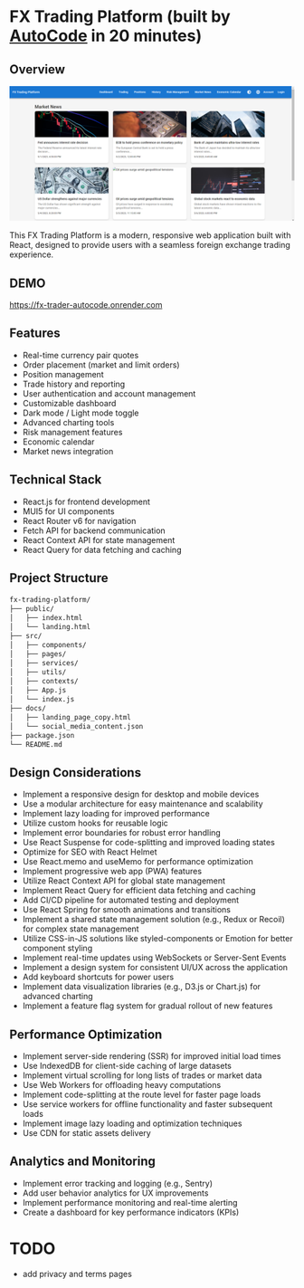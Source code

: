 # FX Trading Platform (built by [AutoCode](https://autocode.work) in 20 minutes)

## Overview

![alt text](image.png)

This FX Trading Platform is a modern, responsive web application built with
React, designed to provide users with a seamless foreign exchange trading
experience.

## DEMO

https://fx-trader-autocode.onrender.com

## Features

-   Real-time currency pair quotes
-   Order placement (market and limit orders)
-   Position management
-   Trade history and reporting
-   User authentication and account management
-   Customizable dashboard
-   Dark mode / Light mode toggle
-   Advanced charting tools
-   Risk management features
-   Economic calendar
-   Market news integration

## Technical Stack

-   React.js for frontend development
-   MUI5 for UI components
-   React Router v6 for navigation
-   Fetch API for backend communication
-   React Context API for state management
-   React Query for data fetching and caching

## Project Structure

```
fx-trading-platform/
├── public/
│   ├── index.html
│   └── landing.html
├── src/
│   ├── components/
│   ├── pages/
│   ├── services/
│   ├── utils/
│   ├── contexts/
│   ├── App.js
│   └── index.js
├── docs/
│   ├── landing_page_copy.html
│   └── social_media_content.json
├── package.json
└── README.md
```

## Design Considerations

-   Implement a responsive design for desktop and mobile devices
-   Use a modular architecture for easy maintenance and scalability
-   Implement lazy loading for improved performance
-   Utilize custom hooks for reusable logic
-   Implement error boundaries for robust error handling
-   Use React Suspense for code-splitting and improved loading states
-   Optimize for SEO with React Helmet
-   Use React.memo and useMemo for performance optimization
-   Implement progressive web app (PWA) features
-   Utilize React Context API for global state management
-   Implement React Query for efficient data fetching and caching
-   Add CI/CD pipeline for automated testing and deployment
-   Use React Spring for smooth animations and transitions
-   Implement a shared state management solution (e.g., Redux or Recoil) for
    complex state management
-   Utilize CSS-in-JS solutions like styled-components or Emotion for better
    component styling
-   Implement real-time updates using WebSockets or Server-Sent Events
-   Implement a design system for consistent UI/UX across the application
-   Add keyboard shortcuts for power users
-   Implement data visualization libraries (e.g., D3.js or Chart.js) for
    advanced charting
-   Implement a feature flag system for gradual rollout of new features

## Performance Optimization

-   Implement server-side rendering (SSR) for improved initial load times
-   Use IndexedDB for client-side caching of large datasets
-   Implement virtual scrolling for long lists of trades or market data
-   Use Web Workers for offloading heavy computations
-   Implement code-splitting at the route level for faster page loads
-   Use service workers for offline functionality and faster subsequent loads
-   Implement image lazy loading and optimization techniques
-   Use CDN for static assets delivery

## Analytics and Monitoring

-   Implement error tracking and logging (e.g., Sentry)
-   Add user behavior analytics for UX improvements
-   Implement performance monitoring and real-time alerting
-   Create a dashboard for key performance indicators (KPIs)

# TODO

-   add privacy and terms pages